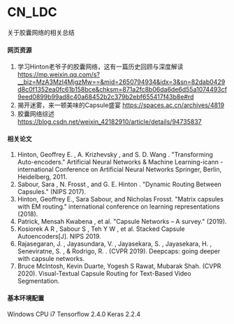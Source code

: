 # CN_LDC
关于胶囊网络的相关总结


#### 网页资源
1.  学习Hinton老爷子的胶囊网络，这有一篇历史回顾与深度解读   https://mp.weixin.qq.com/s?__biz=MzA3MzI4MjgzMw==&mid=2650794934&idx=3&sn=82dab0429d8c0f1352ea0fc61b158bce&chksm=871a2fc8b06da6de6d55a1074493cf9eed0899b99ad8c40a68452b2c379b2ebf655417f43b8e#rd
2.  揭开迷雾，来一顿美味的Capsule盛宴  https://spaces.ac.cn/archives/4819
3.  胶囊网络综述   https://blog.csdn.net/weixin_42182910/article/details/94735837
  
#### 相关论文
1.  Hinton, Geoffrey E. , A. Krizhevsky , and S. D. Wang . "Transforming Auto-encoders." Artificial Neural Networks & Machine Learning-icann -international Conference on Artificial Neural Networks Springer, Berlin, Heidelberg, 2011.
2.  Sabour, Sara , N. Frosst , and G. E. Hinton . "Dynamic Routing Between Capsules." (NIPS 2017).
3.  Hinton, Geoffrey E., Sara Sabour, and Nicholas Frosst. "Matrix capsules with EM routing." international conference on learning representations (2018).
4.  Patrick, Mensah Kwabena , et al. "Capsule Networks – A survey." (2019).
5.  Kosiorek A R , Sabour S , Teh Y W , et al. Stacked Capsule Autoencoders[J]. NIPS 2019.
6.  Rajasegaran, J. , Jayasundara, V. , Jayasekara, S. , Jayasekara, H. , Seneviratne, S. , & Rodrigo, R. . (CVPR 2019). Deepcaps: going deeper with capsule networks.
7.  Bruce McIntosh, Kevin Duarte, Yogesh S Rawat, Mubarak Shah. (CVPR 2020). Visual-Textual Capsule Routing for Text-Based Video Segmentation. 

#### 基本环境配置
Windows CPU i7 Tensorflow 2.4.0 Keras 2.2.4 


